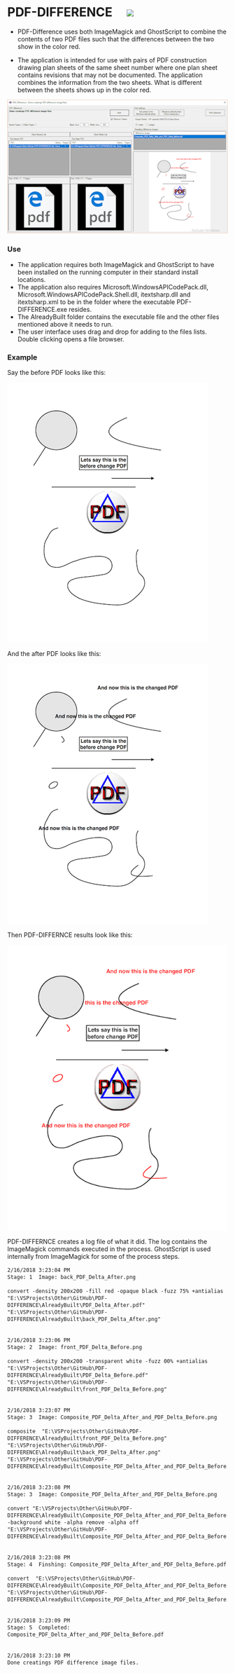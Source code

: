 # PDF-DIFFERENCE&nbsp;&nbsp;&nbsp;&nbsp;&nbsp;![](PDF-DIFFERENCE/Icon/PDF_Delta.ico)

- PDF-Difference uses both ImageMagick and GhostScript to combine the contents of two PDF
files such that the differences between the two show in the color red.

- The application is intended for use with pairs of PDF construction drawing plan sheets of the same sheet number where one plan sheet contains revisions that may not be documented. The application combines the information from the two sheets. What is different between the sheets shows up in the color red.

![](PDF-DIFFERENCE/DocImages/PDF-DIFFERENCE_01.PNG)


### Use

- The application requires both ImageMagick and GhostScript to have been installed on the running computer in their standard install locations.
- The application also requires Microsoft.WindowsAPICodePack.dll, Microsoft.WindowsAPICodePack.Shell.dll, itextsharp.dll and itextsharp.xml to be in the folder where the executable PDF-DIFFERENCE.exe resides.
- The AlreadyBuilt folder contains the executable file and the other files mentioned above it needs to run.
- The user interface uses drag and drop for adding to the files lists. Double clicking opens a file browser.

### Example

Say the before PDF looks like this:

![](PDF-DIFFERENCE/DocImages/PDF_Delta_Before.png)

And the after PDF looks like this:

![](PDF-DIFFERENCE/DocImages/PDF_Delta_After.png)

Then PDF-DIFFERNCE results look like this:

![](PDF-DIFFERENCE/DocImages/Composite_PDF_Delta_After_and_PDF_Delta_Before.png)

PDF-DIFFERNCE creates a log file of what it did. The log contains the ImageMagick commands executed in the process. GhostScript is used internally from ImageMagick for some of the process steps.

```
2/16/2018 3:23:04 PM
Stage: 1  Image: back_PDF_Delta_After.png

convert -density 200x200 -fill red -opaque black -fuzz 75% +antialias  "E:\VSProjects\Other\GitHub\PDF-DIFFERENCE\AlreadyBuilt\PDF_Delta_After.pdf" "E:\VSProjects\Other\GitHub\PDF-DIFFERENCE\AlreadyBuilt\back_PDF_Delta_After.png"


2/16/2018 3:23:06 PM
Stage: 2  Image: front_PDF_Delta_Before.png

convert -density 200x200 -transparent white -fuzz 00% +antialias  "E:\VSProjects\Other\GitHub\PDF-DIFFERENCE\AlreadyBuilt\PDF_Delta_Before.pdf" "E:\VSProjects\Other\GitHub\PDF-DIFFERENCE\AlreadyBuilt\front_PDF_Delta_Before.png"


2/16/2018 3:23:07 PM
Stage: 3  Image: Composite_PDF_Delta_After_and_PDF_Delta_Before.png

composite  "E:\VSProjects\Other\GitHub\PDF-DIFFERENCE\AlreadyBuilt\front_PDF_Delta_Before.png" "E:\VSProjects\Other\GitHub\PDF-DIFFERENCE\AlreadyBuilt\back_PDF_Delta_After.png" "E:\VSProjects\Other\GitHub\PDF-DIFFERENCE\AlreadyBuilt\Composite_PDF_Delta_After_and_PDF_Delta_Before.png"


2/16/2018 3:23:08 PM
Stage: 3  Image: Composite_PDF_Delta_After_and_PDF_Delta_Before.png

convert "E:\VSProjects\Other\GitHub\PDF-DIFFERENCE\AlreadyBuilt\Composite_PDF_Delta_After_and_PDF_Delta_Before.png" -background white -alpha remove -alpha off  "E:\VSProjects\Other\GitHub\PDF-DIFFERENCE\AlreadyBuilt\Composite_PDF_Delta_After_and_PDF_Delta_Before.png"


2/16/2018 3:23:08 PM
Stage: 4  Finshing: Composite_PDF_Delta_After_and_PDF_Delta_Before.pdf

convert  "E:\VSProjects\Other\GitHub\PDF-DIFFERENCE\AlreadyBuilt\Composite_PDF_Delta_After_and_PDF_Delta_Before.png" "E:\VSProjects\Other\GitHub\PDF-DIFFERENCE\AlreadyBuilt\Composite_PDF_Delta_After_and_PDF_Delta_Before.pdf"


2/16/2018 3:23:09 PM
Stage: 5  Completed: Composite_PDF_Delta_After_and_PDF_Delta_Before.pdf


2/16/2018 3:23:10 PM
Done creatings PDF difference image files.
```
